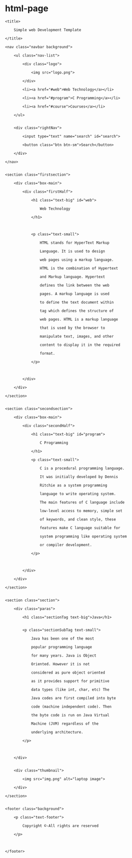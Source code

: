 # html-page


<html>
 

<head>

    <title>

        Simple web Development Template

    </title>

</head>
 

<body>

    <nav class="navbar background">

        <ul class="nav-list">

            <div class="logo">

                <img src="logo.png">

            </div>

            <li><a href="#web">Web Technology</a></li>

            <li><a href="#program">C Programming</a></li>

            <li><a href="#course">Courses</a></li>

        </ul>
 

        <div class="rightNav">

            <input type="text" name="search" id="search">

            <button class="btn btn-sm">Search</button>

        </div>

    </nav>
 

    <section class="firstsection">

        <div class="box-main">

            <div class="firstHalf">

                <h1 class="text-big" id="web">

                    Web Technology

                </h1>

                 

                <p class="text-small">

                    HTML stands for HyperText Markup 

                    Language. It is used to design 

                    web pages using a markup language.

                    HTML is the combination of Hypertext

                    and Markup language. Hypertext 

                    defines the link between the web 

                    pages. A markup language is used 

                    to define the text document within 

                    tag which defines the structure of 

                    web pages. HTML is a markup language

                    that is used by the browser to 

                    manipulate text, images, and other

                    content to display it in the required 

                    format.

                </p>
 
 

            </div>

        </div>

    </section>
 

    <section class="secondsection">

        <div class="box-main">

            <div class="secondHalf">

                <h1 class="text-big" id="program">

                    C Programming

                </h1>

                <p class="text-small">

                    C is a procedural programming language.

                    It was initially developed by Dennis 

                    Ritchie as a system programming 

                    language to write operating system. 

                    The main features of C language include

                    low-level access to memory, simple set 

                    of keywords, and clean style, these 

                    features make C language suitable for

                    system programming like operating system 

                    or compiler development.

                </p>
 
 

            </div>

        </div>

    </section>
 

    <section class="section">

        <div class="paras">

            <h1 class="sectionTag text-big">Java</h1>
 

            <p class="sectionSubTag text-small">

                Java has been one of the most 

                popular programming language 

                for many years. Java is Object 

                Oriented. However it is not 

                considered as pure object oriented

                as it provides support for primitive

                data types (like int, char, etc) The

                Java codes are first compiled into byte

                code (machine independent code). Then

                the byte code is run on Java Virtual

                Machine (JVM) regardless of the

                underlying architecture.

            </p>
 
 

        </div>
 

        <div class="thumbnail">

            <img src="img.png" alt="laptop image">

        </div>

    </section>
 

    <footer class="background">

        <p class="text-footer">

            Copyright ©-All rights are reserved

        </p>
 
 

    </footer>

</body>
 

</html>
